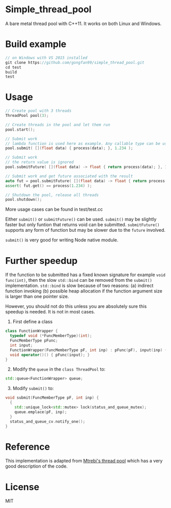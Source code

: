 # Simple_thread_pool
A bare metal thread pool with C++11. It works on both Linux and Windows.

# Build example
```CPP
// on Windows with VS 2015 installed
git clone https://github.com/gongfan99/simple_thread_pool.git
cd test
build
test
```

# Usage
```CPP
// Create pool with 3 threads
ThreadPool pool(3);

// Create threads in the pool and let them run
pool.start();

// Submit work
// lambda function is used here as example. Any callable type can be used. But return value has to be void.
pool.submit( [](float data) { process(data); }, 1.234 );

// Submit work
// the return value is ignored
pool.submitFuture( [](float data) -> float { return process(data); }, 1.234 );

// Submit work and get future associated with the result
auto fut = pool.submitFuture( [](float data) -> float { return process(data); }, 1.234 );
assert( fut.get() == process(1.234) );

// Shutdown the pool, release all threads
pool.shutdown();
```

More usage cases can be found in test/test.cc

Either `submit()` or `submitFuture()` can be used. `submit()` may be slightly faster but only funtion that returns void can be submitted. `submitFuture()` supports any form of function but may be slower due to the `future` involved.

`submit()` is very good for writing Node native module.

# Further speedup
If the function to be submitted has a fixed known signature for example `void func(int)`, then the slow `std::bind` can be removed from the `submit()` implementation. `std::bind` is slow because of two reasons: (a) indirect function invoking (b) possible heap allocation if the function argument size is larger than one pointer size.

However, you should not do this unless you are absolutely sure this speedup is needed. It is not in most cases.

1. First define a class
```CPP
class FunctionWrapper {
  typedef void (*FuncMemberType)(int);
  FuncMemberType pFunc;
  int input;
  FunctionWrapper(FuncMemberType pF, int inp) : pFunc(pF), input(inp) {}
  void operator()() { pFunc(input); }
}
```

2. Modify the `queue` in the `class ThreadPool` to:
```CPP
std::queue<FunctionWrapper> queue;
```

3. Modify `submit()` to:
```CPP
void submit(FuncMemberType pF, int inp) {
  {
    std::unique_lock<std::mutex> lock(status_and_queue_mutex);
    queue.emplace(pF, inp);
  }
  status_and_queue_cv.notify_one();
}
```

# Reference
This implementation is adapted from [Mtrebi's thread pool](https://github.com/mtrebi/thread-pool) which has a very good description of the code.

# License
MIT
